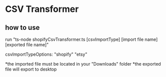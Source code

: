 # CSV Transformer

## how to use

run "ts-node shopifyCsvTransformer.ts [csvImportType] [import file name] [exported file name]"

csvImportTypeOptions:
"shopify"
"etsy"

*the imported file must be located in your "Downloads" folder
*the exported file will export to desktop
